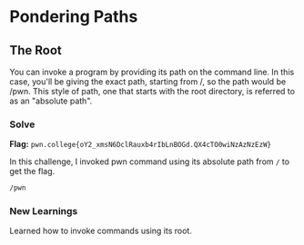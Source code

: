 # Pondering Paths

## The Root
You can invoke a program by providing its path on the command line. In this case, you'll be giving the exact path, starting from /, so the path would be /pwn. This style of path, one that starts with the root directory, is referred to as an "absolute path".

### Solve
**Flag:** `pwn.college{oY2_xmsN6DclRauxb4rIbLnBOGd.QX4cTO0wiNzAzNzEzW}`

In this challenge, I invoked pwn command using its absolute path from ```/``` to get the flag.

```bash
/pwn
```

### New Learnings
Learned how to invoke commands using its root.

